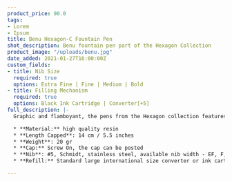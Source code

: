 ```yaml
---
product_price: 90.0
tags:
- Lorem
- Ipsum
title: Benu Hexagon-C Fountain Pen
shot_description: Benu fountain pen part of the Hexagon Collection
product_image: "/uploads/benu.jpg"
date_added: 2021-01-27T16:00:00Z
custom_fields:
- title: Nib Size
  required: true
  options: Extra Fine | Fine | Medium | Bold
- title: Filling Mechanism
  required: true
  options: Black Ink Cartridge | Converter[+5]
full_description: |-
  Graphic and flamboyant, the pens from the Hexagon collection features the pattern of nature’s most perfect six-sided polygon shapes. Aesthetically pleasing, balanced, and harmonious, with its seamless symmetry and balance, Hexagons are the true inspirations for those who prefer edgy geometry design. A striking contrast of the austere pattern and madly vivid color pallet complete the pens’ incomparable style.

  * **Material:** high quality resin
  * **Length Capped**: 14 cm / 5.5 inches
  * **Weight**: 20 gr
  * **Cap:** Screw On, the cap can be posted
  * **Nib**: #5, Schmidt, stainless steel, available nib width - EF, F,M,B
  * **Refill:** Standard large international size converter or ink cartridge (72 mm / 2.8 inches).

---
```

